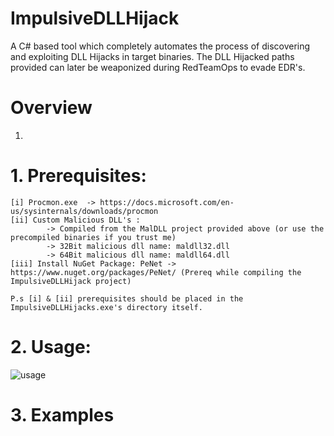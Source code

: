 # ImpulsiveDLLHijack
A C# based tool which completely automates the process of discovering and exploiting DLL Hijacks in target binaries. The DLL Hijacked paths provided can later be weaponized during RedTeamOps to evade EDR's.

# Overview

1.

# 1. Prerequisites:

	[i] Procmon.exe  -> https://docs.microsoft.com/en-us/sysinternals/downloads/procmon
	[ii] Custom Malicious DLL's :
			-> Compiled from the MalDLL project provided above (or use the precompiled binaries if you trust me)
			-> 32Bit malicious dll name: maldll32.dll
			-> 64Bit malicious dll name: maldll64.dll
	[iii] Install NuGet Package: PeNet -> https://www.nuget.org/packages/PeNet/ (Prereq while compiling the ImpulsiveDLLHijack project)
	
	P.s [i] & [ii] prerequisites should be placed in the ImpulsiveDLLHijacks.exe's directory itself.

# 2. Usage:

![usage](https://user-images.githubusercontent.com/60843949/132341238-c6e0cad4-dfc1-4d8e-a011-73df17b652d6.PNG)

# 3. Examples

